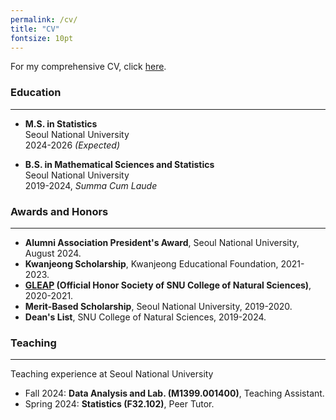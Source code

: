 ```yaml
---
permalink: /cv/
title: "CV"
fontsize: 10pt
---
```


For my comprehensive CV, click [here](/assets/attachments/CV_kim.pdf).

### Education
---

- **M.S. in Statistics**<br>Seoul National University<br>2024-2026 *(Expected)*

- **B.S. in Mathematical Sciences and Statistics**<br>Seoul National University<br>2019-2024, *Summa Cum Laude*

### Awards and Honors
---

- **Alumni Association President's Award**, Seoul National University, August 2024.
- **Kwanjeong Scholarship**, Kwanjeong Educational Foundation, 2021-2023.
- **[GLEAP](https://snucnsgleap.wixsite.com/) (Official Honor Society of SNU College of Natural Sciences)**, 2020-2021.
- **Merit-Based Scholarship**, Seoul National University, 2019-2020.
- **Dean's List**, SNU College of Natural Sciences, 2019-2024.




### Teaching
---
Teaching experience at Seoul National University

- Fall 2024: **Data Analysis and Lab. (M1399.001400)**, Teaching Assistant.
- Spring 2024: **Statistics (F32.102)**, Peer Tutor.
